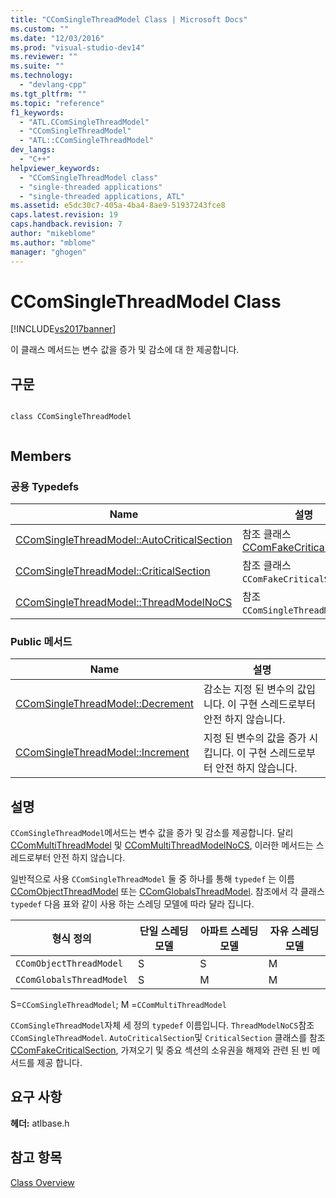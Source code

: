 ```yaml
---
title: "CComSingleThreadModel Class | Microsoft Docs"
ms.custom: ""
ms.date: "12/03/2016"
ms.prod: "visual-studio-dev14"
ms.reviewer: ""
ms.suite: ""
ms.technology: 
  - "devlang-cpp"
ms.tgt_pltfrm: ""
ms.topic: "reference"
f1_keywords: 
  - "ATL.CComSingleThreadModel"
  - "CComSingleThreadModel"
  - "ATL::CComSingleThreadModel"
dev_langs: 
  - "C++"
helpviewer_keywords: 
  - "CComSingleThreadModel class"
  - "single-threaded applications"
  - "single-threaded applications, ATL"
ms.assetid: e5dc30c7-405a-4ba4-8ae9-51937243fce8
caps.latest.revision: 19
caps.handback.revision: 7
author: "mikeblome"
ms.author: "mblome"
manager: "ghogen"
---
```

# CComSingleThreadModel Class
[!INCLUDE[vs2017banner](../../assembler/inline/includes/vs2017banner.md)]

이 클래스 메서드는 변수 값을 증가 및 감소에 대 한 제공합니다.  
  
## 구문  
  
```  
  
class CComSingleThreadModel  
  
```  
  
## Members  
  
### 공용 Typedefs  
  
|Name|설명|  
|----------|--------|  
|[CComSingleThreadModel::AutoCriticalSection](../Topic/CComSingleThreadModel::AutoCriticalSection.md)|참조 클래스  [CComFakeCriticalSection](../../atl/reference/ccomfakecriticalsection-class.md).|  
|[CComSingleThreadModel::CriticalSection](../Topic/CComSingleThreadModel::CriticalSection.md)|참조 클래스 `CComFakeCriticalSection`.|  
|[CComSingleThreadModel::ThreadModelNoCS](../Topic/CComSingleThreadModel::ThreadModelNoCS.md)|참조 `CComSingleThreadModel`.|  
  
### Public 메서드  
  
|Name|설명|  
|----------|--------|  
|[CComSingleThreadModel::Decrement](../Topic/CComSingleThreadModel::Decrement.md)|감소는 지정 된 변수의 값입니다.  이 구현 스레드로부터 안전 하지 않습니다.|  
|[CComSingleThreadModel::Increment](../Topic/CComSingleThreadModel::Increment.md)|지정 된 변수의 값을 증가 시킵니다.  이 구현 스레드로부터 안전 하지 않습니다.|  
  
## 설명  
 `CComSingleThreadModel`메서드는 변수 값을 증가 및 감소를 제공합니다.  달리  [CComMultiThreadModel](../../atl/reference/ccommultithreadmodel-class.md) 및  [CComMultiThreadModelNoCS](../../atl/reference/ccommultithreadmodelnocs-class.md), 이러한 메서드는 스레드로부터 안전 하지 않습니다.  
  
 일반적으로 사용 `CComSingleThreadModel` 둘 중 하나를 통해 `typedef` 는 이름  [CComObjectThreadModel](../Topic/CComObjectThreadModel.md) 또는  [CComGlobalsThreadModel](../Topic/CComGlobalsThreadModel.md).  참조에서 각 클래스 `typedef` 다음 표와 같이 사용 하는 스레딩 모델에 따라 달라 집니다.  
  
|형식 정의|단일 스레딩 모델|아파트 스레딩 모델|자유 스레딩 모델|  
|-----------|---------------|----------------|---------------|  
|`CComObjectThreadModel`|S|S|M|  
|`CComGlobalsThreadModel`|S|M|M|  
  
 S\=`CComSingleThreadModel`; M \=`CComMultiThreadModel`  
  
 `CComSingleThreadModel`자체 세 정의 `typedef` 이름입니다.  `ThreadModelNoCS`참조 `CComSingleThreadModel`.  `AutoCriticalSection`및 `CriticalSection` 클래스를 참조  [CComFakeCriticalSection](../../atl/reference/ccomfakecriticalsection-class.md), 가져오기 및 중요 섹션의 소유권을 해제와 관련 된 빈 메서드를 제공 합니다.  
  
## 요구 사항  
 **헤더:**  atlbase.h  
  
## 참고 항목  
 [Class Overview](../../atl/atl-class-overview.md)